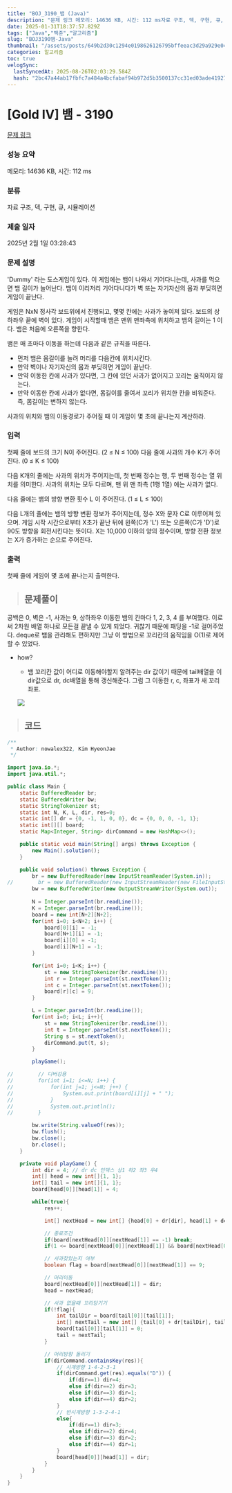 ```yaml
---
title: "BOJ_3190_뱀 (Java)"
description: "문제 링크 메모리: 14636 KB, 시간: 112 ms자료 구조, 덱, 구현, 큐, 시뮬레이션2025년 2월 1일 03:28:43공백은 0, 벽은 -1, 사과는 9, 상하좌우 이동한 뱀의 칸마다 1, 2, 3, 4 를 부여했다. 이로써 2차원 배열 하나로 모든걸 끝낼"
date: 2025-01-31T18:37:57.829Z
tags: ["Java","백준","알고리즘"]
slug: "BOJ3190뱀-Java"
thumbnail: "/assets/posts/649b2d30c1294e0198626126795bffeeac3d29a929e04c11f1e5f58575c0df6d.png"
categories: 알고리즘
toc: true
velogSync:
  lastSyncedAt: 2025-08-26T02:03:29.584Z
  hash: "2bc47a44ab17fbfc7a484a4bcfabaf94b972d5b3500137cc31ed03ade419278f"
---
```


# [Gold IV] 뱀 - 3190 

[문제 링크](https://www.acmicpc.net/problem/3190) 

### 성능 요약

메모리: 14636 KB, 시간: 112 ms

### 분류

자료 구조, 덱, 구현, 큐, 시뮬레이션

### 제출 일자

2025년 2월 1일 03:28:43

### 문제 설명

<p> 'Dummy' 라는 도스게임이 있다. 이 게임에는 뱀이 나와서 기어다니는데, 사과를 먹으면 뱀 길이가 늘어난다. 뱀이 이리저리 기어다니다가 벽 또는 자기자신의 몸과 부딪히면 게임이 끝난다.</p>

<p>게임은 NxN 정사각 보드위에서 진행되고, 몇몇 칸에는 사과가 놓여져 있다. 보드의 상하좌우 끝에 벽이 있다. 게임이 시작할때 뱀은 맨위 맨좌측에 위치하고 뱀의 길이는 1 이다. 뱀은 처음에 오른쪽을 향한다.</p>

<p>뱀은 매 초마다 이동을 하는데 다음과 같은 규칙을 따른다.</p>

<ul>
	<li>먼저 뱀은 몸길이를 늘려 머리를 다음칸에 위치시킨다.</li>
	<li>만약 벽이나 자기자신의 몸과 부딪히면 게임이 끝난다.</li>
	<li>만약 이동한 칸에 사과가 있다면, 그 칸에 있던 사과가 없어지고 꼬리는 움직이지 않는다.</li>
	<li>만약 이동한 칸에 사과가 없다면, 몸길이를 줄여서 꼬리가 위치한 칸을 비워준다. 즉, 몸길이는 변하지 않는다.</li>
</ul>

<p>사과의 위치와 뱀의 이동경로가 주어질 때 이 게임이 몇 초에 끝나는지 계산하라.</p>

### 입력 

 <p>첫째 줄에 보드의 크기 N이 주어진다. (2 ≤ N ≤ 100) 다음 줄에 사과의 개수 K가 주어진다. (0 ≤ K ≤ 100)</p>

<p>다음 K개의 줄에는 사과의 위치가 주어지는데, 첫 번째 정수는 행, 두 번째 정수는 열 위치를 의미한다. 사과의 위치는 모두 다르며, 맨 위 맨 좌측 (1행 1열) 에는 사과가 없다.</p>

<p>다음 줄에는 뱀의 방향 변환 횟수 L 이 주어진다. (1 ≤ L ≤ 100)</p>

<p>다음 L개의 줄에는 뱀의 방향 변환 정보가 주어지는데,  정수 X와 문자 C로 이루어져 있으며. 게임 시작 시간으로부터 X초가 끝난 뒤에 왼쪽(C가 'L') 또는 오른쪽(C가 'D')로 90도 방향을 회전시킨다는 뜻이다. X는 10,000 이하의 양의 정수이며, 방향 전환 정보는 X가 증가하는 순으로 주어진다.</p>

### 출력 

 <p>첫째 줄에 게임이 몇 초에 끝나는지 출력한다.</p>

> ## 문제풀이

공백은 0, 벽은 -1, 사과는 9, 상하좌우 이동한 뱀의 칸마다 1, 2, 3, 4 를 부여했다. 이로써 2차원 배열 하나로 모든걸 끝낼 수 있게 되었다. 귀찮기 때문에 패딩을 -1로 걸어주었다. deque로 뱀을 관리해도 편하지만 그냥 이 방법으로 꼬리칸의 움직임을 O(1)로 제어할 수 있었다.
- how?
  - 뱀 꼬리칸 값이 어디로 이동해야할지 알려주는 dir 값이기 때문에 tail배열을 이 dir값으로 dr, dc배열을 통해 갱신해준다. 그럼 그 이동한 r, c, 좌표가 새 꼬리좌표.
  
  ![](/assets/posts/649b2d30c1294e0198626126795bffeeac3d29a929e04c11f1e5f58575c0df6d.png)

> ## 코드

```java
/**
 * Author: nowalex322, Kim HyeonJae
 */

import java.io.*;
import java.util.*;

public class Main {
    static BufferedReader br;
    static BufferedWriter bw;
    static StringTokenizer st;
    static int N, K, L, dir, res=0;
    static int[] dr = {0, -1, 1, 0, 0}, dc = {0, 0, 0, -1, 1};
    static int[][] board;
    static Map<Integer, String> dirCommand = new HashMap<>();

    public static void main(String[] args) throws Exception {
        new Main().solution();
    }

    public void solution() throws Exception {
        br = new BufferedReader(new InputStreamReader(System.in));
//        br = new BufferedReader(new InputStreamReader(new FileInputStream("src/main/java/BOJ_3190_뱀/input.txt")));
        bw = new BufferedWriter(new OutputStreamWriter(System.out));
        
        N = Integer.parseInt(br.readLine());
        K = Integer.parseInt(br.readLine());
        board = new int[N+2][N+2];
        for(int i=0; i<N+2; i++) {
            board[0][i] = -1;
            board[N+1][i] = -1;
            board[i][0] = -1;
            board[i][N+1] = -1;
        }

        for(int i=0; i<K; i++) {
            st = new StringTokenizer(br.readLine());
            int r = Integer.parseInt(st.nextToken());
            int c = Integer.parseInt(st.nextToken());
            board[r][c] = 9;
        }

        L = Integer.parseInt(br.readLine());
        for(int i=0; i<L; i++){
            st = new StringTokenizer(br.readLine());
            int t = Integer.parseInt(st.nextToken());
            String s = st.nextToken();
            dirCommand.put(t, s);
        }

        playGame();

//        // 디버깅용
//        for(int i=1; i<=N; i++) {
//            for(int j=1; j<=N; j++) {
//                System.out.print(board[i][j] + " ");
//            }
//            System.out.println();
//        }

        bw.write(String.valueOf(res));
        bw.flush();
        bw.close();
        br.close();
    }

    private void playGame() {
        int dir = 4; // dr dc 인덱스 상1 하2 좌3 우4
        int[] head = new int[]{1, 1};
        int[] tail = new int[]{1, 1};
        board[head[0]][head[1]] = 4;

        while(true){
            res++;

            int[] nextHead = new int[] {head[0] + dr[dir], head[1] + dc[dir]};

            // 종료조건
            if(board[nextHead[0]][nextHead[1]] == -1) break;
            if(1 <= board[nextHead[0]][nextHead[1]] && board[nextHead[0]][nextHead[1]] <= 4) break;

            // 사과찾았는지 여부
            boolean flag = board[nextHead[0]][nextHead[1]] == 9;

            // 머리이동
            board[nextHead[0]][nextHead[1]] = dir;
            head = nextHead;

            // 사과 없을때 꼬리당기기
            if(!flag){
                int tailDir = board[tail[0]][tail[1]];
                int[] nextTail = new int[] {tail[0] + dr[tailDir], tail[1] + dc[tailDir]};
                board[tail[0]][tail[1]] = 0;
                tail = nextTail;
            }

            // 머리방향 돌리기
            if(dirCommand.containsKey(res)){
                // 시계방향 1-4-2-3-1
                if(dirCommand.get(res).equals("D")) {
                    if(dir==1) dir=4;
                    else if(dir==2) dir=3;
                    else if(dir==3) dir=1;
                    else if(dir==4) dir=2;
                }
                // 반시계방향 1-3-2-4-1
                else{
                    if(dir==1) dir=3;
                    else if(dir==2) dir=4;
                    else if(dir==3) dir=2;
                    else if(dir==4) dir=1;
                }
                board[head[0]][head[1]] = dir;
            }
        }
    }
}
```
